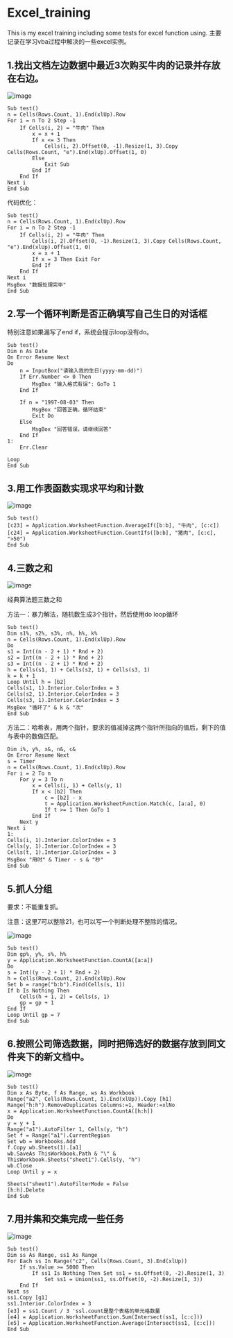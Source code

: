 # Excel_training
This is my excel training including some tests for excel function using.
主要记录在学习vba过程中解决的一些excel实例。

## 1.找出文档左边数据中最近3次购买牛肉的记录并存放在右边。
![image](https://github.com/AuTuMnnn458/excel_training/blob/main/pictures/1.jpg)

```
Sub test()
n = Cells(Rows.Count, 1).End(xlUp).Row
For i = n To 2 Step -1
    If Cells(i, 2) = "牛肉" Then
        x = x + 1
        If x <= 3 Then
            Cells(i, 2).Offset(0, -1).Resize(1, 3).Copy Cells(Rows.Count, "e").End(xlUp).Offset(1, 0)
        Else
            Exit Sub
        End If
    End If
Next i
End Sub
```
代码优化：
```
Sub test()
n = Cells(Rows.Count, 1).End(xlUp).Row
For i = n To 2 Step -1
    If Cells(i, 2) = "牛肉" Then
        Cells(i, 2).Offset(0, -1).Resize(1, 3).Copy Cells(Rows.Count, "e").End(xlUp).Offset(1, 0)
        x = x + 1
        If x = 3 Then Exit For
        End If
    End If
Next i
MsgBox "数据处理完毕"
End Sub
```


## 2.写一个循环判断是否正确填写自己生日的对话框
特别注意如果漏写了end if，系统会提示loop没有do。
```
Sub test()
Dim n As Date
On Error Resume Next
Do
    n = InputBox("请输入我的生日(yyyy-mm-dd)")
    If Err.Number <> 0 Then
        MsgBox "输入格式有误": GoTo 1
    End If
    
    If n = "1997-08-03" Then
        MsgBox "回答正确，循环结束"
        Exit Do
    Else
        MsgBox "回答错误，请继续回答"
    End If
1:
    Err.Clear

Loop
End Sub
```


## 3.用工作表函数实现求平均和计数
![image](https://github.com/AuTuMnnn458/excel_training/blob/main/pictures/3.jpg)

```
Sub test()
[c23] = Application.WorksheetFunction.AverageIf([b:b], "牛肉", [c:c])
[c24] = Application.WorksheetFunction.CountIfs([b:b], "猪肉", [c:c], ">50")
End Sub
```


## 4.三数之和
![image](https://github.com/AuTuMnnn458/excel_training/blob/main/pictures/4.jpg)

经典算法题三数之和

方法一：暴力解法，随机数生成3个指针，然后使用do loop循环
```
Sub test()
Dim s1%, s2%, s3%, n%, h%, k%
n = Cells(Rows.Count, 1).End(xlUp).Row
Do
s1 = Int((n - 2 + 1) * Rnd + 2)
s2 = Int((n - 2 + 1) * Rnd + 2)
s3 = Int((n - 2 + 1) * Rnd + 2)
h = Cells(s1, 1) + Cells(s2, 1) + Cells(s3, 1)
k = k + 1
Loop Until h = [b2]
Cells(s1, 1).Interior.ColorIndex = 3
Cells(s2, 1).Interior.ColorIndex = 3
Cells(s3, 1).Interior.ColorIndex = 3
MsgBox "循环了" & k & "次"
End Sub
```


方法二：哈希表，用两个指针，要求的值减掉这两个指针所指向的值后，剩下的值与表中的数做匹配。
```
Dim i%, y%, x&, n&, c&
On Error Resume Next
s = Timer
n = Cells(Rows.Count, 1).End(xlUp).Row
For i = 2 To n
    For y = 3 To n
        x = Cells(i, 1) + Cells(y, 1)
        If x < [b2] Then
            c = [b2] - x
            t = Application.WorksheetFunction.Match(c, [a:a], 0)
            If t >= 1 Then GoTo 1
        End If
    Next y
Next i
1:
Cells(i, 1).Interior.ColorIndex = 3
Cells(y, 1).Interior.ColorIndex = 3
Cells(t, 1).Interior.ColorIndex = 3
MsgBox "用时" & Timer - s & "秒"
End Sub
```
## 5.抓人分组
要求：不能重复抓。

注意：这里7可以整除21，也可以写一个判断处理不整除的情况。

![image](https://github.com/AuTuMnnn458/excel_training/blob/main/pictures/5.jpg)

```
Sub test()
Dim gp%, y%, s%, h%
y = Application.WorksheetFunction.CountA([a:a])
Do
s = Int((y - 2 + 1) * Rnd + 2)
h = Cells(Rows.Count, 2).End(xlUp).Row
Set b = range("b:b").Find(Cells(s, 1))
If b Is Nothing Then
    Cells(h + 1, 2) = Cells(s, 1)
    gp = gp + 1
End If
Loop Until gp = 7
End Sub
```


## 6.按照公司筛选数据，同时把筛选好的数据存放到同文件夹下的新文档中。
![image](https://github.com/AuTuMnnn458/excel_training/blob/main/pictures/6.jpg)
```
Sub test()
Dim x As Byte, f As Range, ws As Workbook
Range("a2", Cells(Rows.Count, 1).End(xlUp)).Copy [h1]
Range("h:h").RemoveDuplicates Columns:=1, Header:=xlNo
x = Application.WorksheetFunction.CountA([h:h])
Do
y = y + 1
Range("a1").AutoFilter 1, Cells(y, "h")
Set f = Range("a1").CurrentRegion
Set wb = Workbooks.Add
f.Copy wb.Sheets(1).[a1]
wb.SaveAs ThisWorkbook.Path & "\" & ThisWorkbook.Sheets("sheet1").Cells(y, "h")
wb.Close
Loop Until y = x

Sheets("sheet1").AutoFilterMode = False
[h:h].Delete
End Sub
```

## 7.用并集和交集完成一些任务
![image](https://github.com/AuTuMnnn458/excel_training/blob/main/pictures/7.jpg)

```
Sub test()
Dim ss As Range, ss1 As Range
For Each ss In Range("c2", Cells(Rows.Count, 3).End(xlUp))
    If ss.Value >= 5000 Then
        If ss1 Is Nothing Then Set ss1 = ss.Offset(0, -2).Resize(1, 3)
            Set ss1 = Union(ss1, ss.Offset(0, -2).Resize(1, 3))
    End If
Next ss
ss1.Copy [g1]
ss1.Interior.ColorIndex = 3
[e3] = ss1.Count / 3 'ssl.count是整个表格的单元格数量
[e4] = Application.WorksheetFunction.Sum(Intersect(ss1, [c:c]))
[e5] = Application.WorksheetFunction.Average(Intersect(ss1, [c:c]))
End Sub
```

